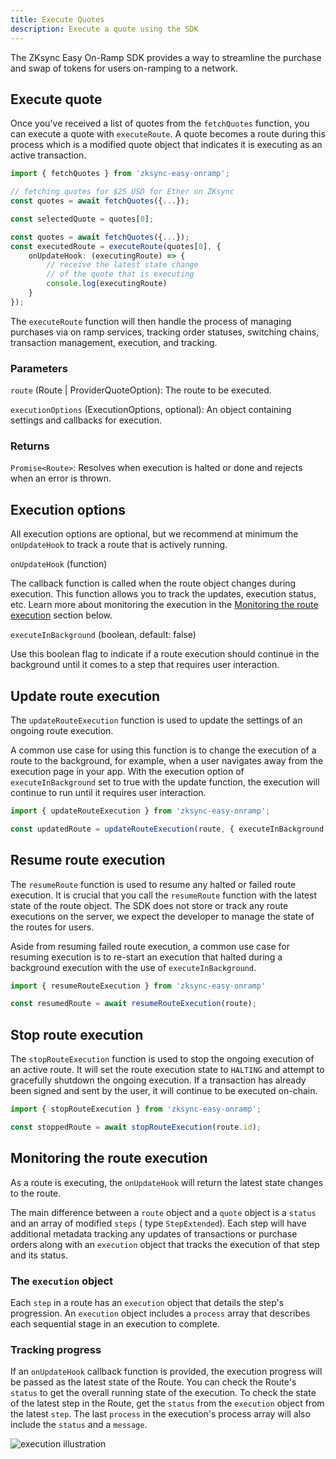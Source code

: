 ```yaml
---
title: Execute Quotes
description: Execute a quote using the SDK
---
```


The ZKsync Easy On-Ramp SDK provides a way to streamline the purchase and swap of tokens for users
on-ramping to a network.

## Execute quote

Once you've received a list of quotes from the `fetchQuotes` function, you can execute a quote with
`executeRoute`. A quote becomes a route during this process which is a modified quote object that
indicates it is executing as an active transaction.

```ts
import { fetchQuotes } from 'zksync-easy-onramp';

// fetching quotes for $25 USD for Ether on ZKsync
const quotes = await fetchQuotes({...});

const selectedQuote = quotes[0];

const quotes = await fetchQuotes({...});
const executedRoute = executeRoute(quotes[0], {
    onUpdateHook: (executingRoute) => {
        // receive the latest state change
        // of the quote that is executing
        console.log(executingRoute)
    }
});
```

The `executeRoute` function will then handle the process of managing purchases via on ramp services,
tracking order statuses, switching chains, transaction management, execution, and tracking.

### Parameters

`route` (Route | ProviderQuoteOption): The route to be executed.

`executionOptions` (ExecutionOptions, optional): An object containing settings and callbacks for
execution.

### Returns

`Promise<Route>`: Resolves when execution is halted or done and rejects when an error is thrown.

## Execution options

All execution options are optional, but we recommend at minimum the `onUpdateHook` to track a route
that is actively running.

`onUpdateHook` (function)

The callback function is called when the route object changes during execution. This function allows
you to track the updates, execution status, etc. Learn more about monitoring the execution in the
[Monitoring the route execution](#monitoring-the-route-execution) section below.

`executeInBackground` (boolean, default: false)

Use this boolean flag to indicate if a route execution should continue in the background until it
comes to a step that requires user interaction.

## Update route execution

The `updateRouteExecution` function is used to update the settings of an ongoing route execution.

A common use case for using this function is to change the execution of a route to the background,
for example, when a user navigates away from the execution page in your app. With the execution
option of `executeInBackground` set to true with the update function, the execution will continue to
run until it requires user interaction.

```ts
import { updateRouteExecution } from 'zksync-easy-onramp';

const updatedRoute = updateRouteExecution(route, { executeInBackground: true });
```

## Resume route execution

The `resumeRoute` function is used to resume any halted or failed route execution. It is crucial
that you call the `resumeRoute` function with the latest state of the route object. The SDK does not
store or track any route executions on the server, we expect the developer to manage the state of
the routes for users.

Aside from resuming failed route execution, a common use case for resuming execution is to re-start
an execution that halted during a background execution with the use of `executeInBackground`.

```ts
import { resumeRouteExecution } from 'zksync-easy-onramp'

const resumedRoute = await resumeRouteExecution(route);
```

## Stop route execution

The `stopRouteExecution` function is used to stop the ongoing execution of an active route. It will
set the route execution state to `HALTING` and attempt to gracefully shutdown the ongoing execution.
If a transaction has already been signed and sent by the user, it will continue to be executed
on-chain.

```ts
import { stopRouteExecution } from 'zksync-easy-onramp';

const stoppedRoute = await stopRouteExecution(route.id);
```

## Monitoring the route execution

As a route is executing, the `onUpdateHook` will return the latest state changes to the route.

The main difference between a `route` object and a `quote` object is a `status` and an array of modified
`steps` ( type `StepExtended`). Each step will have additional metadata tracking any updates of
transactions or purchase orders along with an `execution` object that tracks the execution of that
step and its status.

### The `execution` object

Each `step` in a route has an `execution` object that details the step's progression. An `execution`
object includes a `process` array that describes each sequential stage in an execution to complete.

### Tracking progress

If an `onUpdateHook` callback function is provided, the execution progress will be passed as the
latest state of the Route. You can check the Route's `status` to get the overall running state of the
execution. To check the state of the latest step in the Route, get the `status` from the `execution`
object from the latest `step`. The last `process` in the execution's process array will also include
the `status` and a `message`.

![execution illustration](/images/zksync-easy-onramp/execution_light.png)
